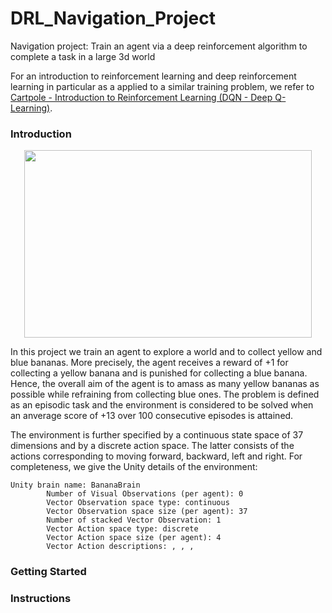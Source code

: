 # DRL_Navigation_Project
Navigation project: Train an agent via a deep reinforcement algorithm to complete a task in a large 3d world

For an introduction to reinforcement learning and deep reinforcement learning in particular as a applied to a similar training problem, we refer to [Cartpole - Introduction to Reinforcement Learning (DQN - Deep Q-Learning)](https://towardsdatascience.com/cartpole-introduction-to-reinforcement-learning-ed0eb5b58288).

### Introduction

<p align="center">
  <img width="460" height="300" src="https://user-images.githubusercontent.com/10624937/42135619-d90f2f28-7d12-11e8-8823-82b970a54d7e.gif">
</p>

In this project we train an agent to explore a world and to collect yellow and blue bananas. More precisely, the agent receives a reward of +1 for collecting a yellow banana and is punished for collecting a blue banana. Hence, the overall aim of the agent is to amass as many yellow bananas as possible while refraining from collecting blue ones. The problem is defined as an episodic task and the environment is considered to be solved when an anverage score of +13 over 100 consecutive episodes is attained.

The environment is further specified by a continuous state space of 37 dimensions and by a discrete action space. The latter consists of the actions corresponding to moving forward, backward, left and right. For completeness, we give the Unity details of the environment:

```
Unity brain name: BananaBrain
        Number of Visual Observations (per agent): 0
        Vector Observation space type: continuous
        Vector Observation space size (per agent): 37
        Number of stacked Vector Observation: 1
        Vector Action space type: discrete
        Vector Action space size (per agent): 4
        Vector Action descriptions: , , , 
```
### Getting Started

### Instructions

